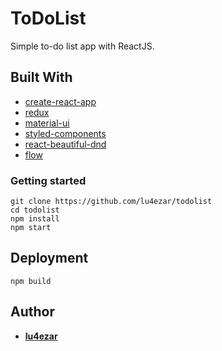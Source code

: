 # ToDoList

Simple to-do list app with ReactJS.

## Built With

- [create-react-app](https://github.com/facebook/create-react-app)
- [redux](https://redux.js.org/)
- [material-ui](https://material-ui.com/)
- [styled-components](https://www.styled-components.com/)
- [react-beautiful-dnd](https://github.com/atlassian/react-beautiful-dnd)
- [flow](https://flow.org)

### Getting started

```
git clone https://github.com/lu4ezar/todolist
cd todolist
npm install
npm start
```

## Deployment

```
npm build
```

## Author

- **[lu4ezar](https://github.com/lu4ezar/todolist/graphs/contributors)**
